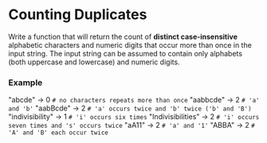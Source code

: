 # Counting Duplicates

Write a function that will return the count of **distinct case-insensitive** alphabetic characters and numeric digits that occur more than once in the input string. The input string can be assumed to contain only alphabets (both uppercase and lowercase) and numeric digits.

### Example

"abcde" -> 0 `# no characters repeats more than once`
"aabbcde" -> 2 `# 'a' and 'b'`
"aabBcde" -> 2 `# 'a' occurs twice and 'b' twice ('b' and 'B')`
"indivisibility" -> 1 `# 'i' occurs six times`
"Indivisibilities" -> 2 `# 'i' occurs seven times and 's' occurs twice`
"aA11" -> 2 `# 'a' and '1'`
"ABBA" -> 2 `# 'A' and 'B' each occur twice`

